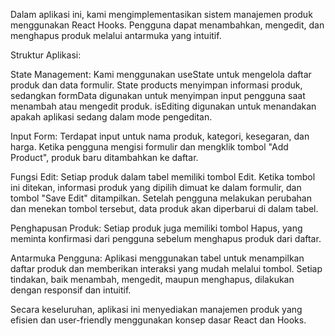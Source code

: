 Dalam aplikasi ini, kami mengimplementasikan sistem manajemen produk menggunakan React Hooks. Pengguna dapat menambahkan, mengedit, dan menghapus produk melalui antarmuka yang intuitif.

Struktur Aplikasi:

State Management: Kami menggunakan useState untuk mengelola daftar produk dan data formulir. State products menyimpan informasi produk, sedangkan formData digunakan untuk menyimpan input pengguna saat menambah atau mengedit produk. isEditing digunakan untuk menandakan apakah aplikasi sedang dalam mode pengeditan.

Input Form: Terdapat input untuk nama produk, kategori, kesegaran, dan harga. Ketika pengguna mengisi formulir dan mengklik tombol "Add Product", produk baru ditambahkan ke daftar.

Fungsi Edit: Setiap produk dalam tabel memiliki tombol Edit. Ketika tombol ini ditekan, informasi produk yang dipilih dimuat ke dalam formulir, dan tombol "Save Edit" ditampilkan. Setelah pengguna melakukan perubahan dan menekan tombol tersebut, data produk akan diperbarui di dalam tabel.

Penghapusan Produk: Setiap produk juga memiliki tombol Hapus, yang meminta konfirmasi dari pengguna sebelum menghapus produk dari daftar.

Antarmuka Pengguna: Aplikasi menggunakan tabel untuk menampilkan daftar produk dan memberikan interaksi yang mudah melalui tombol. Setiap tindakan, baik menambah, mengedit, maupun menghapus, dilakukan dengan responsif dan intuitif.

Secara keseluruhan, aplikasi ini menyediakan manajemen produk yang efisien dan user-friendly menggunakan konsep dasar React dan Hooks.